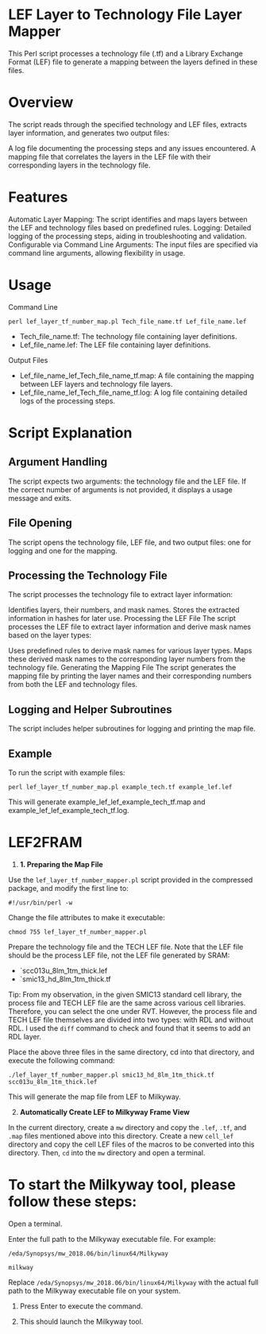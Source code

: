 # LEF Layer to Technology File Layer Mapper

This Perl script processes a technology file (.tf) and a Library Exchange Format (LEF) file to generate a mapping between the layers defined in these files.

# Overview

The script reads through the specified technology and LEF files, extracts layer information, and generates two output files:

A log file documenting the processing steps and any issues encountered.
A mapping file that correlates the layers in the LEF file with their corresponding layers in the technology file.

# Features

Automatic Layer Mapping: The script identifies and maps layers between the LEF and technology files based on predefined rules.
Logging: Detailed logging of the processing steps, aiding in troubleshooting and validation.
Configurable via Command Line Arguments: The input files are specified via command line arguments, allowing flexibility in usage.

# Usage

Command Line

````````````````````````````````````````````````
perl lef_layer_tf_number_map.pl Tech_file_name.tf Lef_file_name.lef
````````````````````````````````````````````````

* Tech_file_name.tf: The technology file containing layer definitions.
* Lef_file_name.lef: The LEF file containing layer definitions.

Output Files

* Lef_file_name_lef_Tech_file_name_tf.map: A file containing the mapping between LEF layers and technology file layers.
* Lef_file_name_lef_Tech_file_name_tf.log: A log file containing detailed logs of the processing steps.

# Script Explanation
## Argument Handling

The script expects two arguments: the technology file and the LEF file. If the correct number of arguments is not provided, it displays a usage message and exits.

## File Opening
The script opens the technology file, LEF file, and two output files: one for logging and one for the mapping.

## Processing the Technology File
The script processes the technology file to extract layer information:

Identifies layers, their numbers, and mask names.
Stores the extracted information in hashes for later use.
Processing the LEF File
The script processes the LEF file to extract layer information and derive mask names based on the layer types:

Uses predefined rules to derive mask names for various layer types.
Maps these derived mask names to the corresponding layer numbers from the technology file.
Generating the Mapping File
The script generates the mapping file by printing the layer names and their corresponding numbers from both the LEF and technology files.

## Logging and Helper Subroutines
The script includes helper subroutines for logging and printing the map file.

## Example
To run the script with example files:
``````````````````````````````````````````````
perl lef_layer_tf_number_map.pl example_tech.tf example_lef.lef
``````````````````````````````````````````````
This will generate example_lef_lef_example_tech_tf.map and example_lef_lef_example_tech_tf.log.

# LEF2FRAM

1. **1. Preparing the Map File**

Use the `lef_layer_tf_number_mapper.pl` script provided in the compressed package, and modify the first line to:

``````````````````````````
#!/usr/bin/perl -w
``````````````````````````

Change the file attributes to make it executable:

``````````````````````````````````````
chmod 755 lef_layer_tf_number_mapper.pl
```````````````````````````````````````

Prepare the technology file and the TECH LEF file. Note that the LEF file should be the process LEF file, not the LEF file generated by SRAM:

* `scc013u_8lm_1tm_thick.lef
* `smic13_hd_8lm_1tm_thick.tf

Tip: From my observation, in the given SMIC13 standard cell library, the process file and TECH LEF file are the same across various cell libraries. Therefore, you can select the one under RVT. However, the process file and TECH LEF file themselves are divided into two types: with RDL and without RDL. I used the `diff` command to check and found that it seems to add an RDL layer.

Place the above three files in the same directory, cd into that directory, and execute the following command:

```````````````````````````````````````````````````````````````````````````````````
./lef_layer_tf_number_mapper.pl smic13_hd_8lm_1tm_thick.tf scc013u_8lm_1tm_thick.lef
````````````````````````````````````````````````````````````````````````````````````

This will generate the map file from LEF to Milkyway.


2. **Automatically Create LEF to Milkyway Frame View**

In the current directory, create a `mw` directory and copy the `.lef`, `.tf`, and `.map` files mentioned above into this directory. Create a new `cell_lef` directory and copy the cell LEF files of the macros to be converted into this directory. Then, `cd` into the `mw` directory and open a terminal.

# To start the Milkyway tool, please follow these steps:

Open a terminal.

Enter the full path to the Milkyway executable file. For example:


``````````````````````````````````````````````````````````
/eda/Synopsys/mw_2018.06/bin/linux64/Milkyway

milkway
```````````````````````````````````````````````````````````
Replace `/eda/Synopsys/mw_2018.06/bin/linux64/Milkyway` with the actual full path to the Milkyway executable file on your system.

1. Press Enter to execute the command.

2. This should launch the Milkyway tool.


